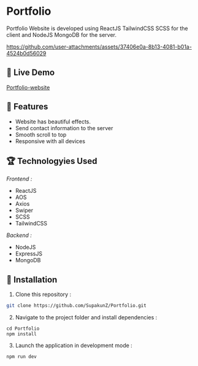 # Portfolio
Portfolio Website is developed using ReactJS TailwindCSS SCSS for the client and NodeJS MongoDB for the server.

https://github.com/user-attachments/assets/37406e0a-8b13-4081-b01a-4524b0d56029

## 🌸 Live Demo 
<a href='https://portfolio-supakun.netlify.app' target="_blank">Portfolio-website</a>

## 🌈 Features

  <ul>
      <li>Website has beautiful effects.</li>
      <li>Send contact information to the server</li>
      <li>Smooth scroll to top</li>
      <li>Responsive with all devices</li>
  </ul>

## 🏆 Technologyies Used
  <i>Frontend :</i>
  <ul>
      <li>ReactJS</li>
      <li>AOS</li>  
      <li>Axios</li>
      <li>Swiper</li>
      <li>SCSS</li>
      <li>TailwindCSS</li>
  </ul>
  
  <i>Backend :</i>
  <ul>
      <li>NodeJS</li>
      <li>ExpressJS</li>  
      <li>MongoDB</li>
  </ul>


## 💎 Installation

1. Clone this repository :

```bash
git clone https://github.com/SupakunZ/Portfolio.git
```

2. Navigate to the project folder and install dependencies :

```
cd Portfolio
npm install
```

3. Launch the application in development mode :

```
npm run dev
```
